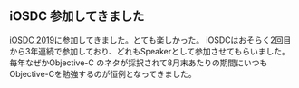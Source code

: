 ## iOSDC 参加してきました
[iOSDC 2019](https://iosdc.jp/2019/)に参加してきました。とても楽しかった。
iOSDCはおそらく2回目から3年連続で参加しており、どれもSpeakerとして参加させてもらいました。
毎年なぜかObjective-C のネタが採択されて8月末あたりの期間にいつもObjective-Cを勉強するのが恒例となってきました。

